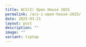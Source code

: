 ```yaml
---
title: ACS(I) Open House 2025
permalink: /acs-i-open-house-2025/
date: 2025-03-21
layout: post
description: ""
image: ""
variant: tiptap
---
```

